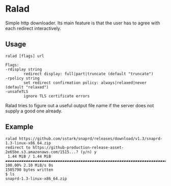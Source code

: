 Ralad
=====

Simple http downloader. Its main feature is that the user has to agree with
each redirect interactively.

Usage
-----

    ralad [flags] url

    Flags:
    -rdisplay string
            redirect display: full|part|truncate (default "truncate")
    -rpolicy string
            set redirect confirmation policy: always|relaxed|never (default "relaxed")
    -unsafeTLS
            ignore TLS certificate errors

Ralad tries to figure out a useful output file name if the server does not
supply a good one already.

Example
-------

    ralad https://github.com/sstark/snaprd/releases/download/v1.3/snaprd-1.3-linux-x86_64.zip
    redirect to https://github-production-release-asset-2e65be.s3.amazonaws.com/1515...? (y/n) y
     1.44 MiB / 1.44 MiB ▰▰▰▰▰▰▰▰▰▰▰▰▰▰▰▰▰▰▰▰▰▰▰▰▰▰▰▰▰▰▰▰▰▰▰▰▰▰▰▰▰▰▰▰▰▰▰▰▰▰▰▰▰▰▰▰▰▰▰▰▰▰▰▰▰▰▰▰▰▰▰▰▰▰▰▰▰ 100.00% 2.10 MiB/s 0s
    1505790 bytes written
    $ ls
    snaprd-1.3-linux-x86_64.zip

